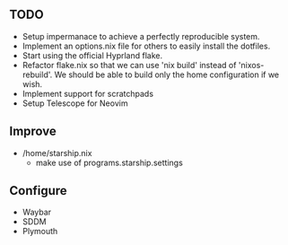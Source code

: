 ## TODO
- Setup impermanace to achieve a perfectly reproducible system.
- Implement an options.nix file for others to easily install the dotfiles.
- Start using the official Hyprland flake.
- Refactor flake.nix so that we can use 'nix build' instead of 'nixos-rebuild'. We should be able to build only the home configuration
  if we wish.
- Implement support for scratchpads
- Setup Telescope for Neovim


## Improve

- /home/starship.nix
    * make use of programs.starship.settings

## Configure
- Waybar 
- SDDM
- Plymouth
